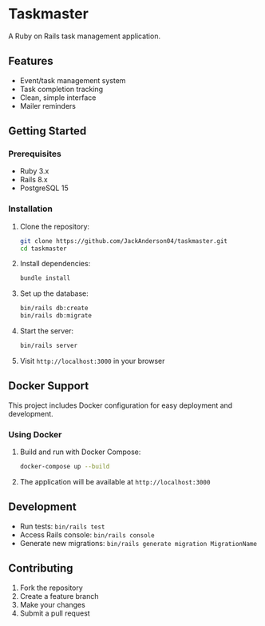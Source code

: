 # Taskmaster

A Ruby on Rails task management application.

## Features

- Event/task management system
- Task completion tracking
- Clean, simple interface
- Mailer reminders

## Getting Started

### Prerequisites

- Ruby 3.x
- Rails 8.x
- PostgreSQL 15

### Installation

1. Clone the repository:
   ```bash
   git clone https://github.com/JackAnderson04/taskmaster.git
   cd taskmaster
   ```

2. Install dependencies:
   ```bash
   bundle install
   ```

3. Set up the database:
   ```bash
   bin/rails db:create
   bin/rails db:migrate
   ```

4. Start the server:
   ```bash
   bin/rails server
   ```

5. Visit `http://localhost:3000` in your browser

## Docker Support

This project includes Docker configuration for easy deployment and development.

### Using Docker

1. Build and run with Docker Compose:
   ```bash
   docker-compose up --build
   ```

2. The application will be available at `http://localhost:3000`

## Development

- Run tests: `bin/rails test`
- Access Rails console: `bin/rails console`
- Generate new migrations: `bin/rails generate migration MigrationName`

## Contributing

1. Fork the repository
2. Create a feature branch
3. Make your changes
4. Submit a pull request
